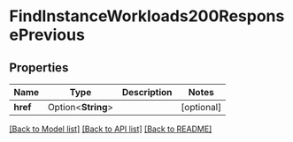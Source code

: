 # FindInstanceWorkloads200ResponsePrevious

## Properties

Name | Type | Description | Notes
------------ | ------------- | ------------- | -------------
**href** | Option<**String**> |  | [optional]

[[Back to Model list]](../README.md#documentation-for-models) [[Back to API list]](../README.md#documentation-for-api-endpoints) [[Back to README]](../README.md)


